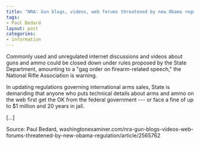 ```yaml
---
title: "NRA: Gun blogs, videos, web forums threatened by new Obama regulation"
tags:
- Paul Bedard
layout: post
categories:
- information
---
```


Commonly used and unregulated internet discussions and videos about guns and ammo could be closed down under rules proposed by the State Department, amounting to a "gag order on firearm-related speech," the National Rifle Association is warning.

In updating regulations governing international arms sales, State is demanding that anyone who puts technical details about arms and ammo on the web first get the OK from the federal government --- or face a fine of up to $1 million and 20 years in jail.

[...]

Source: Paul Bedard, washingtonexaminer.com/nra-gun-blogs-videos-web-forums-threatened-by-new-obama-regulation/article/2565762
